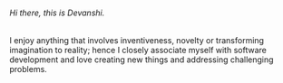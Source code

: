 
###### Hi there, this is Devanshi.

I enjoy anything that involves inventiveness, novelty or transforming imagination to reality; hence I closely associate myself with software development and love creating new things and addressing challenging problems.



